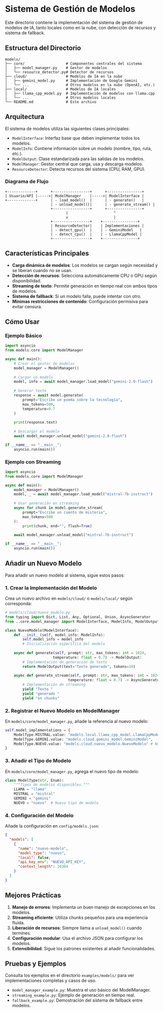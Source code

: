 # Sistema de Gestión de Modelos

Este directorio contiene la implementación del sistema de gestión de modelos de IA, tanto locales como en la nube, con detección de recursos y sistema de fallback.

## Estructura del Directorio

```
models/
├── core/                   # Componentes centrales del sistema
│   ├── model_manager.py    # Gestor de modelos
│   └── resource_detector.py# Detector de recursos
├── cloud/                  # Modelos de IA en la nube
│   ├── gemini_model.py     # Implementación de Google Gemini
│   └── ...                 # Otros modelos en la nube (OpenAI, etc.)
├── local/                  # Modelos de IA locales
│   ├── llama_cpp_model.py  # Implementación de modelos con llama.cpp
│   └── ...                 # Otros modelos locales
└── README.md               # Este archivo
```

## Arquitectura

El sistema de modelos utiliza las siguientes clases principales:

- `ModelInterface`: Interfaz base que deben implementar todos los modelos.
- `ModelInfo`: Contiene información sobre un modelo (nombre, tipo, ruta, etc.).
- `ModelOutput`: Clase estandarizada para las salidas de los modelos.
- `ModelManager`: Gestor central que carga, usa y descarga modelos.
- `ResourceDetector`: Detecta recursos del sistema (CPU, RAM, GPU).

### Diagrama de Flujo

```
+-------------+      +-----------------+      +----------------+
| Usuario/API |----->| ModelManager    |----->| ModelInterface |
+-------------+      | - load_model()  |      | - generate()   |
                     | - unload_model()|      | - generate_stream() |
                     +-----------------+      +----------------+
                            |                     ^
                            v                     |
                     +-----------------+    +----------------+
                     | ResourceDetector|    | Implementaciones |
                     | - detect_gpu()  |    | - GeminiModel   |
                     | - detect_cpu()  |    | - LlamaCppModel |
                     +-----------------+    +----------------+
```

## Características Principales

- **Carga dinámica de modelos**: Los modelos se cargan según necesidad y se liberan cuando no se usan.
- **Detección de recursos**: Selecciona automáticamente CPU o GPU según disponibilidad.
- **Streaming de texto**: Permite generación en tiempo real con ambos tipos de modelos.
- **Sistema de fallback**: Si un modelo falla, puede intentar con otro.
- **Mínimas restricciones de contenido**: Configuración permisiva para evitar censura.

## Cómo Usar

### Ejemplo Básico

```python
import asyncio
from models.core import ModelManager

async def main():
    # Crear el gestor de modelos
    model_manager = ModelManager()
    
    # Cargar un modelo
    model, info = await model_manager.load_model("gemini-2.0-flash")
    
    # Generar texto
    response = await model.generate(
        prompt="Escribe un poema sobre la tecnología",
        max_tokens=500,
        temperature=0.7
    )
    
    print(response.text)
    
    # Descargar el modelo
    await model_manager.unload_model("gemini-2.0-flash")

if __name__ == "__main__":
    asyncio.run(main())
```

### Ejemplo con Streaming

```python
import asyncio
from models.core import ModelManager

async def main():
    model_manager = ModelManager()
    model, _ = await model_manager.load_model("mistral-7b-instruct")
    
    # Usar generación en streaming
    async for chunk in model.generate_stream(
        prompt="Escribe un cuento de misterio",
        max_tokens=500
    ):
        print(chunk, end="", flush=True)
    
    await model_manager.unload_model("mistral-7b-instruct")

if __name__ == "__main__":
    asyncio.run(main())
```

## Añadir un Nuevo Modelo

Para añadir un nuevo modelo al sistema, sigue estos pasos:

### 1. Crear la Implementación del Modelo

Crea un nuevo archivo en `models/cloud/` o `models/local/` según corresponda:

```python
# models/cloud/nuevo_modelo.py
from typing import Dict, List, Any, Optional, Union, AsyncGenerator
from ..core.model_manager import ModelInterface, ModelInfo, ModelOutput

class NuevoModelo(ModelInterface):
    def __init__(self, model_info: ModelInfo):
        self.model_info = model_info
        # Inicialización específica del modelo
    
    async def generate(self, prompt: str, max_tokens: int = 1024, 
                      temperature: float = 0.7) -> ModelOutput:
        # Implementación de generación de texto
        return ModelOutput(text="Texto generado", tokens=10)
    
    async def generate_stream(self, prompt: str, max_tokens: int = 1024,
                             temperature: float = 0.7) -> AsyncGenerator[str, None]:
        # Implementación de streaming
        yield "Texto "
        yield "generado "
        yield "en chunks"
```

### 2. Registrar el Nuevo Modelo en ModelManager

En `models/core/model_manager.py`, añade la referencia al nuevo modelo:

```python
self.model_implementations = {
    ModelType.MISTRAL.value: "models.local.llama_cpp_model.LlamaCppModel",
    ModelType.GEMINI.value: "models.cloud.gemini_model.GeminiModel",
    ModelType.NUEVO.value: "models.cloud.nuevo_modelo.NuevoModelo" # Nuevo modelo
}
```

### 3. Añadir el Tipo de Modelo

En `models/core/model_manager.py`, agrega el nuevo tipo de modelo:

```python
class ModelType(str, Enum):
    """Tipos de modelos disponibles."""
    LLAMA = "llama"
    MISTRAL = "mistral"
    GEMINI = "gemini"
    NUEVO = "nuevo"  # Nuevo tipo de modelo
```

### 4. Configuración del Modelo

Añade la configuración en `config/models.json`:

```json
{
  "models": [
    {
      "name": "nuevo-modelo",
      "model_type": "nuevo",
      "local": false,
      "api_key_env": "NUEVO_API_KEY",
      "context_length": 16384
    }
  ]
}
```

## Mejores Prácticas

1. **Manejo de errores**: Implementa un buen manejo de excepciones en los modelos.
2. **Streaming eficiente**: Utiliza chunks pequeños para una experiencia fluida.
3. **Liberación de recursos**: Siempre llama a `unload_model()` cuando termines.
4. **Configuración modular**: Usa el archivo JSON para configurar los modelos.
5. **Extensibilidad**: Sigue los patrones existentes al añadir funcionalidades.

## Pruebas y Ejemplos

Consulta los ejemplos en el directorio `examples/models/` para ver implementaciones completas y casos de uso.

- `model_manager_example.py`: Muestra el uso básico del ModelManager.
- `streaming_example.py`: Ejemplo de generación en tiempo real.
- `fallback_example.py`: Demostración del sistema de fallback entre modelos. 